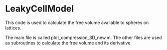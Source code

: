# LeakyCellModel

This code is used to calculate the free volume available to spheres on lattices.

The main file is called plot_compression_3D_new.m. The other files are used as subroutines to calculate the free volume and its derivative.
